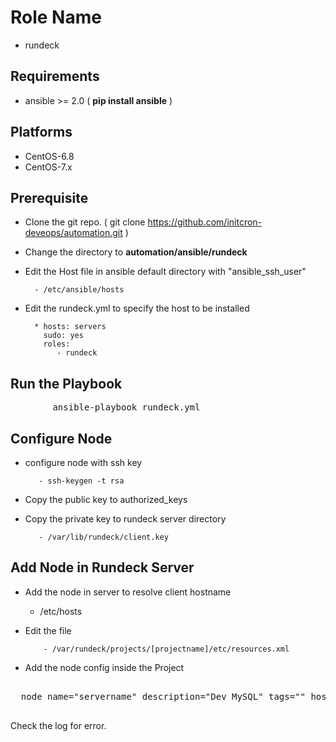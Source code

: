 Role Name
=========

- rundeck

Requirements
------------

* ansible >= 2.0 ( **pip install ansible** )

Platforms
---------

  - CentOS-6.8
  - CentOS-7.x

Prerequisite
------------

* Clone the git repo. ( git clone https://github.com/initcron-deveops/automation.git )

* Change the directory to **automation/ansible/rundeck**

* Edit the Host file in ansible default directory with "ansible_ssh_user"

        - /etc/ansible/hosts

* Edit the rundeck.yml to specify the host to be installed

        * hosts: servers
          sudo: yes
          roles:
             - rundeck

Run the Playbook
---------------

<pre>
        ansible-playbook rundeck.yml
</pre>

Configure Node
--------------

* configure node with ssh key

         - ssh-keygen -t rsa

*  Copy the public key to authorized_keys

*  Copy the private key to rundeck server directory

          - /var/lib/rundeck/client.key

Add Node in Rundeck Server
--------------------------

* Add the node in server to resolve client hostname

	 - /etc/hosts

* Edit the file

          - /var/rundeck/projects/[projectname]/etc/resources.xml

* Add the node config inside the Project

<pre>

  node name="servername" description="Dev MySQL" tags="" hostname="servername" osArch="amd64" osFamily="unix" osName="Linux" osVersion="2.6.32-504.8.1.el6.x86_64" username="userAccount" ssh-keypath="/var/lib/rundeck/client.key"

</pre>
Check the log for error.
